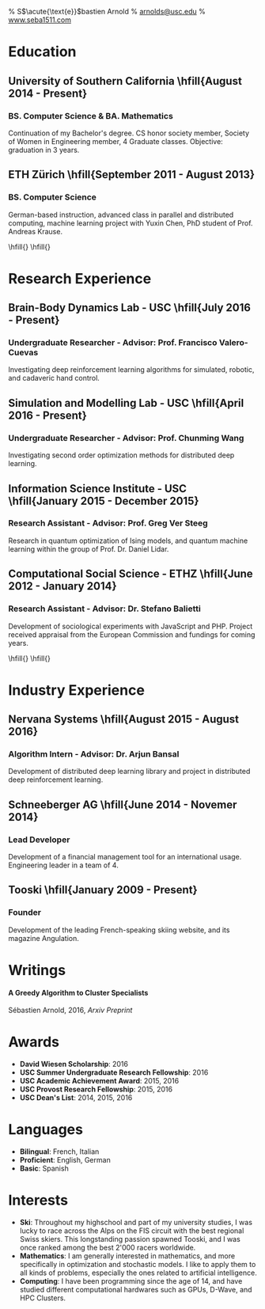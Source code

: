 % S$\acute{\text{e}}$bastien Arnold
% arnolds@usc.edu
% www.seba1511.com


# Education

## University of Southern California \hfill{August 2014 - Present}
### BS. Computer Science & BA. Mathematics 
Continuation of my Bachelor's degree. CS honor society member, Society of Women in Engineering member, 4 Graduate classes.
Objective: graduation in 3 years.

## ETH Zürich \hfill{September 2011 - August 2013}
### BS. Computer Science 
German-based instruction, advanced class in
parallel and distributed computing, machine learning project with Yuxin Chen, PhD
student of Prof. Andreas Krause.


\hfill{}
\hfill{}

# Research Experience

## Brain-Body Dynamics Lab - USC \hfill{July 2016 - Present}
### Undergraduate Researcher - Advisor: Prof. Francisco Valero-Cuevas
Investigating deep reinforcement learning algorithms for simulated, robotic, and cadaveric hand control.

## Simulation and Modelling Lab - USC \hfill{April 2016 - Present}
### Undergraduate Researcher - Advisor: Prof. Chunming Wang
Investigating second order optimization methods for distributed deep learning.

## Information Science Institute - USC \hfill{January 2015 - December 2015}
### Research Assistant - Advisor: Prof. Greg Ver Steeg 
Research in quantum optimization of Ising models, and quantum machine learning within the group of
Prof. Dr. Daniel Lidar.

## Computational Social Science - ETHZ \hfill{June 2012 - January 2014}
### Research Assistant - Advisor: Dr. Stefano Balietti 
Development of sociological experiments with JavaScript and PHP. Project received
appraisal from the European Commission and fundings for coming years.



\hfill{}
\hfill{}

# Industry Experience

## Nervana Systems \hfill{August 2015 - August 2016}
### Algorithm Intern - Advisor: Dr. Arjun Bansal 
Development of distributed deep learning library and project in distributed deep
reinforcement learning.

## Schneeberger AG \hfill{June 2014 - Novemer 2014}
### Lead Developer 
Development of a financial management tool for an international usage. Engineering
leader in a team of 4.

## Tooski \hfill{January 2009 - Present}
### Founder
Development of the leading French-speaking skiing website, and its magazine
Angulation.



# Writings

#### A Greedy Algorithm to Cluster Specialists
Sébastien Arnold, 2016, *Arxiv Preprint*

# Awards

* **David Wiesen Scholarship**: 2016
* **USC Summer Undergraduate Research Fellowship**: 2016
* **USC Academic Achievement Award**: 2015, 2016
* **USC Provost Research Fellowship**: 2015, 2016
* **USC Dean's List**: 2014, 2015, 2016


# Languages

* **Bilingual**: French, Italian
* **Proficient**: English, German
* **Basic**: Spanish



# Interests

* **Ski**: Throughout my highschool and part of my university studies, I was lucky to race across the Alps on the FIS circuit with the best regional Swiss skiers. This longstanding passion spawned Tooski, and I was once ranked among the best 2'000 racers worldwide.
* **Mathematics**: I am generally interested in mathematics, and more specifically in optimization and stochastic models. I like to apply them to all kinds of problems, especially the ones related to artificial intelligence.
* **Computing**: I have been programming since the age of 14, and have studied different computational hardwares such as GPUs, D-Wave, and HPC Clusters.

